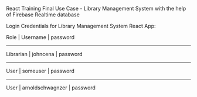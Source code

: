 React Training Final Use Case - Library Management System 
with the help of Firebase Realtime database

Login Credentials for Library Management System React App:

Role  | Username | password
________________________________
Librarian | johncena | password
____________________________________
User | someuser | password
____________________________________
User | arnoldschwagnzer | password